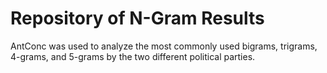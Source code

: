 # Repository of N-Gram Results

AntConc was used to analyze the most commonly used bigrams, trigrams, 4-grams, and 5-grams by the two different political parties.